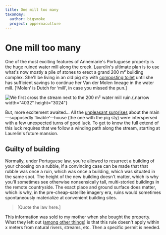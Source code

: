 ```yaml
---
title: One mill too many
taxonomy:
  author: bigsmoke
  project: pppermaculture
---
```


# One mill too many

One of the most exciting features of Annemarie's Portuguese property is the huge ruined water mill along the creek. Laurelin's ultimate plan is to use what's now mostly a pile of stones to erect a grand 200 m² building complex. She'll be living in an old pig sty with [composting toilet](/laurelin-her-humanure/) until she has sufficient savings to continue her Van der Molen lineage in the water mill. [‘Molen’ is Dutch for ‘mill’, in case you missed the pun.]

<?project-insert?>

![We first cross the stream next to the 200 m² water mill ruin.](Ponte_de_Pedra_2017-11-16_Crossing_the_stream.jpg){.narrow width="4032" height="3024"}

But, more excitement awaited… All the [unpleasant surprises](/deceit-or-disinterest/) about the main—supposedly ‘livable’—house (the one with the pig sty) were interspersed with a few unexpected turns of good luck. To get to know the full extend of this luck requires that we follow a winding path along the stream, starting at Laurelin's future mansion.

## Guilty of building

Normally, under Portuguese law, you're allowed to resurrect a building of your choosing on a rubble, if a convincing case can be made that that rubble was once a ruin, which was once a building, which was situated in the same spot. The height of the new building doesn't matter, which is why you'll sometimes see otherwise nonsensically tall, multi-storied buildings in the remote countryside. The exact place and ground surface does matter, which is why, in the pre-cheap-satellite imagery era, ruins would sometimes spontaneously materialize at convenient building sites.

> [Quote the law here.]

This information was sold to my mother when she bought the property. What they left out ([among other things](/deceit-or-disinterest/)) is that this rule doesn't apply within x meters from natural rivers, streams, etc. Then a specific permit is needed.
